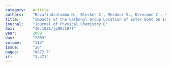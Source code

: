 ```yaml
---
category:   article
authors:    "Razafindralambo H., Blecker C., Mezdour S., Deroanne C., <b>Crowet J.M.</b>, Brasseur R., Lins L., Paquot M."
title:      "Impacts of the Carbonyl Group Location of Ester Bond on Interfacial Properties of Sugar-Based Surfactants: Experimental and Computational Evidences"
journal:    "Journal of Physical Chemistry B"
doi:        "10.1021/jp903187f"
year:       2009
day:        "2009"
volume:     "113"
issue:      "26"
pages:      "8872-7"
if:         "3.471"
---
```

